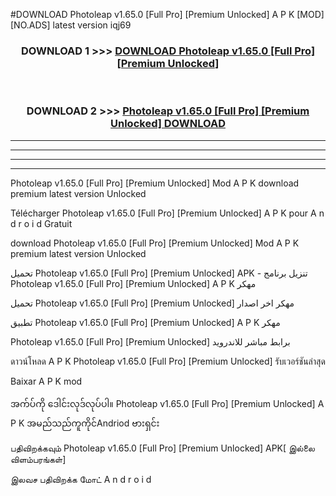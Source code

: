 #DOWNLOAD Photoleap  v1.65.0 [Full Pro] [Premium Unlocked] A P K [MOD] [NO.ADS] latest version iqj69



<div align="center">

<h3>DOWNLOAD 1 >>> <a href="https://teeasianyam.web.app?sq=Photoleap  v1.65.0 [Full Pro] [Premium Unlocked]">DOWNLOAD Photoleap  v1.65.0 [Full Pro] [Premium Unlocked] </a></h3><br>

<h3>DOWNLOAD 2 >>> <a href="https://teeasianyam.web.app?sq=Photoleap  v1.65.0 [Full Pro] [Premium Unlocked] ">Photoleap  v1.65.0 [Full Pro] [Premium Unlocked]  DOWNLOAD </a></h3>

</div>


----------------------------------------------------------

----------------------------------------------------------

----------------------------------------------------------

----------------------------------------------------------


Photoleap  v1.65.0 [Full Pro] [Premium Unlocked]  Mod A P K download premium latest version Unlocked

Télécharger Photoleap  v1.65.0 [Full Pro] [Premium Unlocked]  A P K pour A n d r o i d Gratuit

download Photoleap  v1.65.0 [Full Pro] [Premium Unlocked]  Mod A P K premium latest version Unlocked

تحميل Photoleap  v1.65.0 [Full Pro] [Premium Unlocked]  APK - تنزيل برنامج Photoleap  v1.65.0 [Full Pro] [Premium Unlocked]  A P K مهكر

تحميل Photoleap  v1.65.0 [Full Pro] [Premium Unlocked]  مهكر اخر اصدار

تطبيق Photoleap  v1.65.0 [Full Pro] [Premium Unlocked]  A P K مهكر

Photoleap  v1.65.0 [Full Pro] [Premium Unlocked]  برابط مباشر للاندرويد

ดาวน์โหลด A P K Photoleap  v1.65.0 [Full Pro] [Premium Unlocked]  รับเวอร์ชันล่าสุด

Baixar A P K mod

အက်ပ်ကို ဒေါင်းလုဒ်လုပ်ပါ။ Photoleap  v1.65.0 [Full Pro] [Premium Unlocked]  A P K အမည်သည်ကူကိုင်Andriod ဗားရှင်း

பதிவிறக்கவும் Photoleap  v1.65.0 [Full Pro] [Premium Unlocked]  APK[ இல்லை விளம்பரங்கள்] 
 
இலவச பதிவிறக்க மோட் A n d r o i d



